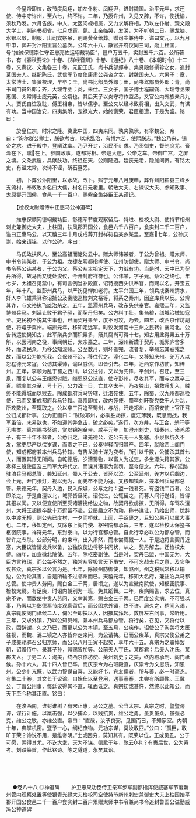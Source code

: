 <!-- { "loadSidebar": true } -->
　　今皇帝即位，改节度凤翔，加左仆射、凤翔尹，进封魏国。治平元年，求还使、侍中守许州，至六七，终不许。二年，乃授许州，入见又辞，不许，使抚谕，须秋乃发。六月告疾，中人、太医问视相属，又力求解将相，乃以左仆射、观文殿大学士，判尚书都省。七月戊寅，薨。上亲临哭，发涕，为不听朝二日。赐龙脑、水银以敛，制服，出司宾祭吊，别赐黄金给葬。赠司空兼侍中，谥曰文元。以九月甲申，葬开封汴阳里晋公墓次。公年六十八，散官开府仪同三司，勋上柱国，号“推诚保德崇仁守正忠亮佐运翊戴功臣”，邑户万五千，实封五千六百。公所著书，有《春秋要论》十卷、《群经音辨》十卷、《通纪》八十卷、《本朝时令》十二卷，又奏议、文集各三十卷。元配王氏，尚书兵部郎中、集贤殿修撰轸之女，追封莒国夫人。继配陈氏，武信军节度使康肃公尧咨之女，封魏国夫人。六男子：章，太常博士、集贤校理，早卒；圭，尚书比部员外郎；田，尚书驾部员外郎；青，尚书司门员外郎；齐，大理寺丞；炎，未仕。三女子，国子博士程嗣弼、大理寺丞宋惠国、太常博士庞元英，公婿也。其后天子以炎守将作监丞，又官公内外族亲凡九人。贾氏自谊及耽，傅王相帝，皆以儒学。至公又以经术致将相，出入文武，有谋有功。当中国治安，四夷集附，宠禄光大，始终褒荣。君臣相遭，于是为盛。铭曰：

　　於皇仁宗，时宋之隆。奠此中国，四夷来同。孰夹孰承，有宰魏公。帝曰：“询尔群公卿士，朕欲考古，以求乱治，有博六艺，使熙朕志。”魏公乃来，锡帝之求。进于殿中，登阐沈幽。乃尹开封，治民不纟求。乃丞御史，督制庶尤。膏泽在下，熏在上。参国政事，遂都将相。帝巡大途，公帝之车。帝御广宫，之屏之墉。文条武鬯，具献肤功。终徂在天，公则随迈。廷丧元老，隐加问赉。有铭太史，有谥太常。次诗不诬，斫石墓旁。

　　初，卜葬公汴阳里，以水故，改卜。熙宁元年八月庚申，葬许州阳翟县三峰乡支流村。奉敕改乡名曰大儒，村名曰元老里。朝散大夫、右谏议大夫、参知政事、太原郡开国侯，食邑一千一百户，赐紫金鱼袋臣王某谨记。

　　【检校太尉赠侍中正惠马公神道碑】

　　推忠保顺同德翊戴功臣、彰德军节度观察留后、特进、检校太尉、使持节相州刺史兼御史大夫，上柱国，扶风郡开国公，食邑六千六百户，食实封二千二百户，谥曰正惠马公，以天禧三年十月戊戌葬开封祥符县某乡某里，至嘉七年，公孙庆崇，始来请铭，以作公碑。序曰：

　　马氏故扶风人，至公高祖而徙处云中。赠太师讳某者，于公为曾祖。赠太师、中书令讳某者，于公为祖。龙捷左厢都指挥使、江州防御使，赠太师、中书令、尚书令蔡公讳某者，于公为父。蔡公从太祖定天下，力战有功。当是时，云中已为契丹所得，故马氏又徙处浚仪，今开封府祥符也。公讳某，字子元。蔡公之终也，年七岁，太祖召见禁中，有司言例当补殿直，诏特授西头供奉官，而赐以名。开宝五年，年十八，监彭州兵马，以严饬见惮如老将。太平兴国三年，领兵戍秦州清水，奸人李飞雄乘驿称诏捕公及秦陇巡检刘文裕等，将系之秦州，因盗库兵以反。公辨其诈，与文裕执飞雄治杀之。五年，监潭州兵马，改东头供奉官。雍熙二年，又监博州兵马。刘延让败于君子驿，而契丹归矣。公方料丁壮，集刍粮，缮城治械如寇至。吏民初不悦其生事也，已而契丹果至，度不可攻，乃去。四年，改西京作坊副使，将屯于冀州。端拱元年，移知定远军。时议发河南十三州之民转饣襄河北，公告转运使樊知古，此军聚兵少而积粟多，簸其腐尚可得十七。知古用此得粟五十万斛，以罢河南之役，事闻朝廷，太宗嘉之。二年，深州新蹂于契丹，城郭庐舍多坏，而流民众，乃移公知深州。公至数月，则坏者完，流者复，举州忘其寇戎之故，而以公为能抚我。会保州不治，移往代之。淳化二年，又移知庆州。羌万人以怨程德元来寇，公诱其渠帅，谕以威信，即皆引去。四年，迁西京作坊使，知梓州。五年，李顺为乱于蜀之西川，以公往讨，又以为先锋，平剑州。召还，至三泉，而复以公与王继恩讨贼。继恩怒公抗直，使守彭州，尽收其军，而与之羸卒三百。贼率其众至，号十万，公力战一日，亡其卒太半，乃夜独出，招救兵复入，贼终不能得城而以败去。除成都府兵马钤辖，迁洛苑使。五年，除蜀、汉九州都巡检使，已而又兼成都府兵马钤辖。真宗即位，改内苑使。蜀卒刘旰聚党数千人为乱，所攻数州，至辄取之。公以卒三百追至蜀州，与战，旰走邛州，而招安使上官正召公归成都计事，公为正画曰：“贼破邛州，必乘胜劫掠，度江薄我，既息而战，我军虽倍，未易敌也，不如迎其弊急击，破之必矣。”遂行，次方井，与正合，杀旰等无噍类。真宗赐书奖谕，赏以锦袍金带。咸平元年，加澄州刺史，知秦州。诸羌质子，有三十年不释者，公悉归之，诸羌德公，讫公去无一人犯塞。小泉银坑久不发，掌吏尽产以偿岁课，而责之不已，公奏得释而归其产。四年，就除西上阁门使，知成都府兼本州兵马钤辖。有告龙骑士谋为变者，所引以千数，公捕杀其首七人，而置其馀无所问。自乾德后，岁漕蜀物，以富人为送吏，多坐漂失籍其家。公奏择三班使臣及三司军大将代之，而课其漕事为赏罚，至今便之。六年，移延路驻泊兵马都总管，兼知延州。蜀人于公去，皆环以泣。公至延州，羌方以兵觑边，会上元，开门张灯，视以无为，而羌卒不能为寇。又移知镇州，兼本州兵马都总管。景德元年，契丹入边，民入保城，公与之约：盗一钱者死。有盗钱二百者，公即杀之。于是自澶以北，城郭皆昼闭。诏使过，公辄留之，而募人间行送诏，皆得其报以闻。又以便宜使所至受诸漕挽给边之物，故契丹欲虏掠，无所得。车驾次澶州，大将王超提卒数十万逗留不赴，公屡趣之不为动，称书谯让，乃始出师，犹辞以中渡无桥，则公先已度材，一夕而桥就。上闻，手诏褒之，且知公果可以属大事也。二年，移知定州，又除东上阁门使、枢密院都承旨。三年，遂以检校太保签书枢密院事。祥符元年，东封泰山，以为行宫都总管。自此行幸必以公为都总管，而皆许之专杀。公部分明，约束审，出入肃然，而未尝辄戮一人。于是边将言契丹近塞，大臣议皆请发兵以备，公独议使边将移书问状，从之，契丹解去。迁检校太傅。四年，加宣徽北院使。五年，除枢密副使。当是时，契丹已盟，中国无为，大臣方言符瑞，而公每不然之，独常从容极言天下虽安、不可忘战去兵之意，及它争议甚众，真宗多以公言为是。七年，除颍州防御使，知潞州。州之税赋常移以输边，公为论其害，自是所输不过邻州而已。天禧元年，移知大名府，兼驻泊兵马都总管。使中贵人劳问，赐白金二千两，居顷之，遂以为宣徽南院使，知枢密院事、检校太尉。有足疾，时诏内朝别为一班，免其蹈舞。二年，疾病赐告，求去位，真宗不许，而数使中贵人劳问，又幸其第，赐白金三千两。已而度公实病，不可强以事，乃罢以为彰德军节度观察留后，而公固求外镇，终不许。居久之，稍间入谒，真宗辄使阁门祗候二人，伺公至即扶以入，因掖其拜起。数屏左右问事，常听用。三年，又求外镇，乃以公知贝州，兼本州兵马都总管。将行矣，召见，又将付以政，固辞谢，久之乃已，而更以公为本镇。至五月，公疾作，诏使公子洵美将太医往视，而魏、潞二镇之人亦皆奔走来问，为公请祷。已而公疾革，真宗又使公弟之子成美驰驿召公归京师，而公以八月壬寅不起矣，享年六十五。真宗为之震悼罢朝，诏赠侍中，录其子孙，赙赐皆加等。公前夫人丁氏，某郡君；后夫人沈氏，某郡夫人。子男二人：洵美，终西京作坊使、英州刺史；之美，终内殿承制、阁门祗候。孙十六人，其十四人皆已卒，而庆宗今为右班殿直，庆崇今为文思院，知恩州。公少忄亢慨，以武力智谋自喜，又能好书，宾友儒者，所与善，必一时豪杰。有集二十卷，其文长于议谕。自始仕以至登用，遇事謇謇，未尝有所顾惮。王冀公、丁晋公用事，每廷议得其不直，辄面诋之。真宗初或甚忤，然终以此知公，而天下至今称其正直。铭曰：

　　在浚西南，谁封谁树？有宋正惠，马公之墓。公当太宗、真宗之时，暨暨谔谔，谋行计施。以羸击强，以少捕众，以贱抗贵，维公之勇。虽贵虽众，虽强必克，维公之敏，亦维公直。帝曰：“直哉，汝予良弼。见国而已，不知家室。内朝十年，典掌机密。暨予一心，纲纪庶物。元功宗谋，莫汝敢匹。”公曰：“孤臣，敢旷于荣？谗说不用，是维帝明。”士或困穷，莫知其有。既荣以位，正或见丑。公于可愿，两得其尤。不讫大耄，天为不谋。德歉于年，孰云老？有赉后世，公为寿考。刻趺篆首，作此铭诗。陈之隧道，永矣其诒。 
　

　




　

　
●卷八十八
◎神道碑
　　护卫忠果功臣侍卫亲军步军副都指挥使威塞军节度新州管内观察处置等使银青光禄大夫检校司空使持节新州刺史兼御史大夫上柱国始平郡开国公食邑二千一百户食实封二百户累赠太师中书令兼尚书令追封鲁国公谥勤威冯公神道碑

